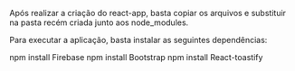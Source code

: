 Após realizar a criação do react-app, basta copiar os 
arquivos e substituir na pasta recém criada junto aos node_modules.

Para executar a aplicação, basta instalar as seguintes dependências:

npm install Firebase
npm install Bootstrap
npm install React-toastify
